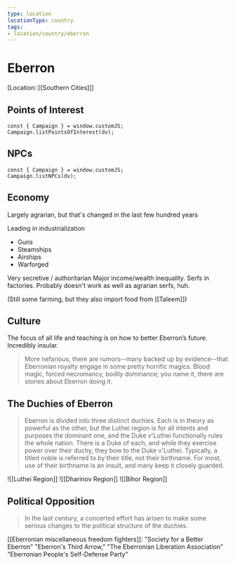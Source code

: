 ```yaml
---
type: location
locationType: country
tags: 
- location/country/eberron
---
```


# Eberron
[Location::[[Southern Cities]]]


## Points of Interest
```dataviewjs
const { Campaign } = window.customJS;
Campaign.listPointsOfInterest(dv);
```

## NPCs

```dataviewjs
const { Campaign } = window.customJS;
Campaign.listNPCs(dv);
```

## Economy

Largely agrarian, but that's changed in the last few hundred years

Leading in industrialization
- Guns
- Steamships
- Airships
- Warforged

Very secretive / authoritarian
Major income/wealth inequality. Serfs in factories. Probably doesn't work as well as agrarian serfs, huh.
 
(Still some farming, but they also import food from [[Taleem]])

## Culture
The focus of all life and teaching is on how to better Eberron’s future. Incredibly insular. 

> More nefarious, there are rumors--many backed up by evidence--that Eberronian royalty engage in some pretty horrific magics. Blood magic, forced necromancy, bodily dominance; you name it, there are stories about Eberron doing it.


## The Duchies of Eberron

> Eberron is divided into three distinct duchies. Each is in theory as powerful as the other, but the Luthei region is for all intents and purposes the dominant one, and the Duke v'Luthei functionally rules the whole nation. There is a Duke of each, and while they exercise power over their duchy, they bow to the Duke v'Luthei. Typically, a titled noble is referred to by their title, not their birthname. For most, use of their birthname is an insult, and many keep it closely guarded.

![[Luthei Region]]
![[Dharinov Region]]
![[Bihor Region]]

## Political Opposition

> In the last century, a concerted effort has arisen to make some serious changes to the political structure of the duchies.

[[Eberronian miscellaneous freedom fighters]]:
"Society for a Better Eberron"
"Eberron's Third Arrow,"
"The Eberronian Liberation Association"
"Eberronian People's Self-Defense Party"